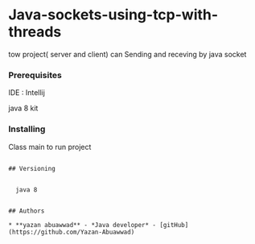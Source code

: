 # Java-sockets-using-tcp-with-threads
tow project( server and client) can Sending and receving by java socket 


 
 
### Prerequisites

 IDE : Intellij

 java 8 kit
 
  
  
 

 

### Installing

Class main to run project

```
 
## Versioning
 
 
  java 8 
  

## Authors

* **yazan abuawwad** - *Java developer* - [gitHub](https://github.com/Yazan-Abuawwad)

 
 
 

